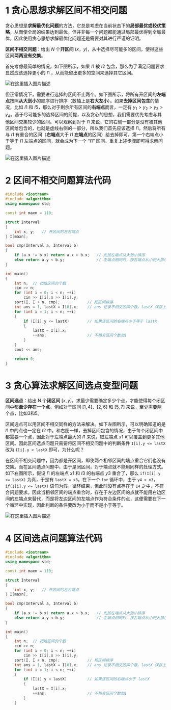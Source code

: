 # 1 贪心思想求解区间不相交问题

贪心思想是**求解最优化问题**的方法，它总是考虑在当前状态下的**局部最优或较优策略**，从而使全局的结果达到最优。但并非每一个问题都能通过局部最优得到全局最优，因此使用贪心思想求解最优化问题还是需要对其进行严谨的证明。

**区间不相交问题**：给出 $N$ 个**开区间** $(x，y)$，从中选择尽可能多的区间，使得这些区间**两两没有交集**。

首先考虑最简单的情况，如下图所示，如果 $I1$ 被 $I2$ 包含，那么为了满足问题要求显然应该选择更小的 $I1$ ，从而能留出更多的空间来选择其它区间。

![在这里插入图片描述](https://i-blog.csdnimg.cn/blog_migrate/5761a22d03c4a411c4b3ef10da7f9047.png#pic_center)

但正常情况下，需要进行选择的区间不止两个。如下图所示，将所有开区间的**左端点**按照**从大到小**的顺序进行排序（数轴上是**右大左小**）。如果**去掉区间包含**的情况，比如 $I1$ 和 $I5$，那么对于剩余所有区间的**右端点**而言，一定有 $y_1>y_2>y_3>y_4$。基于尽可能多的选择区间的前提，以及贪心的思想，我们需要优先考虑与其他区间交集较少的区间。可以观察到对于 $I1$ 来说，它的右侧一部分是没有被其他区间给包含的，也就是虚线右侧的一部分，所以我们首先应该选择 $I1$。然后将所有与 $I1$ 有重合的区间（**右端点**大于 $I1$ **左端点**的区间）给去掉即可。第一个右端点小于等于 $I1$ 左端点的区间，就会成为下一个 “$I1$” 区间。重复上述步骤即可得求解问题。

![在这里插入图片描述](https://i-blog.csdnimg.cn/blog_migrate/d57419161707e8c1f46684c55a79742c.png#pic_center)

# 2 区间不相交问题算法代码

```cpp
#include <iostream>
#include <algorithm>
using namespace std;

const int maxn = 110;

struct Interval
{
    int x, y;   // 开区间的左右端点
} I[maxn];

bool cmp(Interval a, Interval b)
{
    if (a.x != b.x) return a.x > b.x;   // 先按左端点从大到小排序
    else return a.y < b.y;              // 左端点相同时，按右端点从小到大排序
}

int main()
{
    int n;  // 初始区间的个数
    cin >> n;
    for (int i = 0; i < n; ++i)
        cin >> I[i].x >> I[i].y;
    sort(I, I + n, cmp);            // 把区间排序
    int ans = 1, lastX = I[0].x;    // ans 记录不相交区间个数，lastX 保存上一个被选中区间的左端点
    for (int i = 1; i < n; ++i)
    {
        if (I[i].y <= lastX)        // 如果该区间的右端点小于等于 lastX
        {
            lastX = I[i].x;
            ++ans;                  // 不相交区间个数加1
        }
    }
    cout << ans;

    return 0;
}
```
# 3 贪心算法求解区间选点变型问题

**区间选点**：给出 N 个**闭区间** $[x, y]$，求最少需要确定多少个点，才能使得每个闭区间中都**至少存在一个点**。例如对于区间 $[1,4]$、$[2,6]$ 和 $[5,7]$ 来说，至少需要两个点，比如$3$和$5$。

区间选点可以用区间不相交同样的方法来解决。如下左图所示，可以明确知道的是 $I1$ 中的点也一定在 $I2$ 中。和右图一样，去掉区间包含的情况，由于每个闭区间中都需要一个点，因此对于左端点最大的 $I1$ 来说，取左端点 $x1$ 可以覆盖到更多其他区间。因此区间选点问题只需要将区间不相交问题中的判断条件 `I[i].y <= lastX` 改为 `I[i].y < lastX` 即可，为什么呢？

在区间不相交问题中，因为都是开区间，即使两个相邻区间的端点重合它们也没有交集。而在区间选点问题中，由于是闭区间，对于端点就不能用同样的处理方式。如下右图所示，假设 $I1$ 的左端点 $x1$ 和 $I3$ 的右端点 $y3$ 重合了，那么 `if(I[i].y <= lastX)` 为真，于是有 `lastX = x3`。在下一个 `for` 循环中，由于 `y4 > x3`，`if(I[i].y <= lastX)` 语句为假，循环结束，但此时没有点存在于 `I4` 之中，不符合问题要求。因此当相邻区间的端点重合时，存在于左边区间的点就不能用右边区间的左端点来替代，而是将左边区间的左端点作为符合条件的点，这便需要在下一个循环中实现，因此判断的条件要改为小于而不是小于等于。

![在这里插入图片描述](https://i-blog.csdnimg.cn/blog_migrate/4b5d7300549d01c767e552a0d2b79179.png#pic_center)

# 4 区间选点问题算法代码

```cpp
#include <iostream>
#include <algorithm>
using namespace std;

const int maxn = 110;

struct Interval
{
    int x, y;   // 开区间的左右端点
} I[maxn];

bool cmp(Interval a, Interval b)
{
    if (a.x != b.x) return a.x > b.x;   // 先按左端点从大到小排序
    else return a.y < b.y;              // 左端点相同时，按右端点从小到大排序
}

int main()
{
    int n;  // 初始区间的个数
    cin >> n;
    for (int i = 0; i < n; ++i)
        cin >> I[i].x >> I[i].y;
    sort(I, I + n, cmp);            // 把区间排序
    int ans = 1, lastX = I[0].x;    // ans 记录不相交区间个数，lastX 保存上一个被选中区间的左端点
    for (int i = 1; i < n; ++i)
    {
        if (I[i].y < lastX)         // 如果该区间的右端点小于 lastX
        {
            lastX = I[i].x;
            ++ans;                  // 不相交区间个数加1
        }
    }
